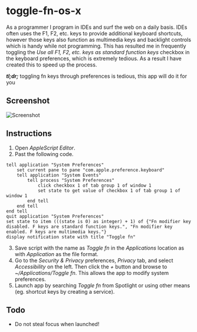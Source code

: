 # toggle-fn-os-x

As a programmer I program in IDEs and surf the web on a daily basis. IDEs often uses the F1, F2, etc. keys to provide additional keyboard shortcuts, however those keys also function as multimedia keys and backlight controls which is handy while not programming. This has resulted me in frequently toggling the _Use all F1, F2, etc. keys as standard function keys_ checkbox in the keyboard preferences, which is extremely tedious. As a result I have created this to speed up the process.

_**tl;dr;**_ toggling fn keys through preferences is tedious, this app will do it for you

## Screenshot
![Screenshot](https://github.com/leoxiong/toggle-fn-os-x/blob/master/screenshot.png)

## Instructions
1. Open _AppleScript Editor_.
2. Past the following code.
```applescript
tell application "System Preferences"
	set current pane to pane "com.apple.preference.keyboard"
	tell application "System Events"
		tell process "System Preferences"
			click checkbox 1 of tab group 1 of window 1
			set state to get value of checkbox 1 of tab group 1 of window 1
		end tell
	end tell
end tell
quit application "System Preferences"
set state to item (((state is 0) as integer) + 1) of {"Fn modifier key disabled. F keys are standard function keys.", "Fn modifier key enabled. F keys are multimedia keys."}
display notification state with title "Toggle fn"
```
3. Save script with the name as _Toggle fn_ in the _Applications_ location as with _Application_ as the file format.
4. Go to the _Security & Privacy_ preferences, _Privacy_ tab, and select _Accessibility_ on the left. Then click the _+_ button and browse to _~/Applications/Toggle fn_. This allows the app to modify system preferences.
5. Launch app by searching _Toggle fn_ from Spotlight or using other means (eg. shortcut keys by creating a service).

## Todo
- Do not steal focus when launched!
